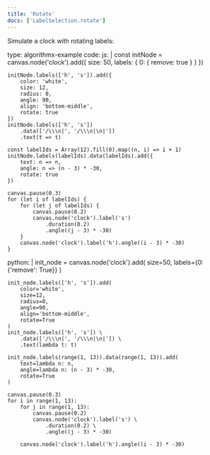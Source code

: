 ```yaml
---
title: 'Rotate'
docs: ['LabelSelection.rotate']
---
```


Simulate a clock with rotating labels:

<data type='yaml'>
type: algorithmx-example
code:
  js: |
    const initNode = canvas.node('clock').add({
        size: 50,
        labels: { 0: { remove: true } }
    })
    
    initNode.labels(['h', 's']).add({
        color: 'white',
        size: 12,
        radius: 0,
        angle: 90,
        align: 'bottom-middle',
        rotate: true
    })
    initNode.labels(['h', 's'])
        .data(['/\\\n|', '/\\\n|\n|'])
        .text(t => t)
    
    const labelIds = Array(12).fill(0).map((n, i) => i + 1)
    initNode.labels(labelIds).data(labelIds).add({
        text: n => n,
        angle: n => (n - 3) * -30,
        rotate: true
    })
    
    canvas.pause(0.3)
    for (let i of labelIds) {
        for (let j of labelIds) {
            canvas.pause(0.2)
            canvas.node('clock').label('s')
                .duration(0.2)
                .angle((j - 3) * -30)
        }
        canvas.node('clock').label('h').angle((i - 3) * -30)
    }
  python: |
    init_node = canvas.node('clock').add(
        size=50,
        labels={0: {'remove': True}}
    )
    
    init_node.labels(['h', 's']).add(
        color='white',
        size=12,
        radius=0,
        angle=90,
        align='bottom-middle',
        rotate=True
    )
    init_node.labels(['h', 's']) \
        .data(['/\\\n|', '/\\\n|\n|']) \
        .text(lambda t: t)
    
    init_node.labels(range(1, 13)).data(range(1, 13)).add(
        text=lambda n: n,
        angle=lambda n: (n - 3) * -30,
        rotate=True
    )
    
    canvas.pause(0.3)
    for i in range(1, 13):
        for j in range(1, 13):
            canvas.pause(0.2)
            canvas.node('clock').label('s') \
                .duration(0.2) \
                .angle((j - 3) * -30)
        
        canvas.node('clock').label('h').angle((i - 3) * -30)
</data>
